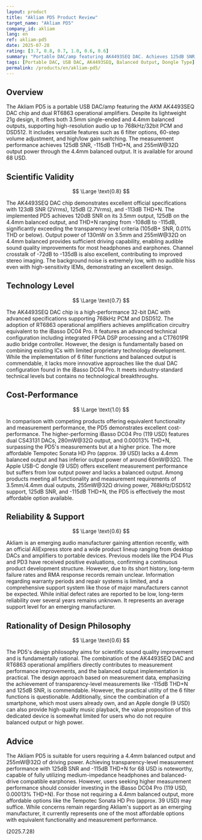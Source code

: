 ```yaml
---
layout: product
title: "Akliam PD5 Product Review"
target_name: "Akliam PD5"
company_id: akliam
lang: en
ref: akliam-pd5
date: 2025-07-28
rating: [3.7, 0.8, 0.7, 1.0, 0.6, 0.6]
summary: "Portable DAC/amp featuring AK4493SEQ DAC. Achieves 125dB SNR, -115dB THD+N measurement performance with 255mW@32Ω output in lightweight design"
tags: [Portable DAC, USB DAC, AK4493SEQ, Balanced Output, Dongle Type]
permalink: /products/en/akliam-pd5/
---
```


## Overview

The Akliam PD5 is a portable USB DAC/amp featuring the AKM AK4493SEQ DAC chip and dual RT6863 operational amplifiers. Despite its lightweight 21g design, it offers both 3.5mm single-ended and 4.4mm balanced outputs, supporting high-resolution audio up to 768kHz/32bit PCM and DSD512. It includes versatile features such as 6 filter options, 60-step volume adjustment, and high/low gain switching. The measurement performance achieves 125dB SNR, -115dB THD+N, and 255mW@32Ω output power through the 4.4mm balanced output. It is available for around 68 USD.

## Scientific Validity

$$ \Large \text{0.8} $$

The AK4493SEQ DAC chip demonstrates excellent official specifications with 123dB SNR (2Vrms), 125dB (2.7Vrms), and -113dB THD+N. The implemented PD5 achieves 120dB SNR on its 3.5mm output, 125dB on the 4.4mm balanced output, and THD+N ranging from -108dB to -115dB, significantly exceeding the transparency level criteria (105dB+ SNR, 0.01% THD or below). Output power of 130mW on 3.5mm and 255mW@32Ω on 4.4mm balanced provides sufficient driving capability, enabling audible sound quality improvements for most headphones and earphones. Channel crosstalk of -72dB to -135dB is also excellent, contributing to improved stereo imaging. The background noise is extremely low, with no audible hiss even with high-sensitivity IEMs, demonstrating an excellent design.

## Technology Level

$$ \Large \text{0.7} $$

The AK4493SEQ DAC chip is a high-performance 32-bit DAC with advanced specifications supporting 768kHz PCM and DSD512. The adoption of RT6863 operational amplifiers achieves amplification circuitry equivalent to the iBasso DC04 Pro. It features an advanced technical configuration including integrated FPGA DSP processing and a CT7601PR audio bridge controller. However, the design is fundamentally based on combining existing ICs with limited proprietary technology development. While the implementation of 6 filter functions and balanced output is commendable, it lacks more innovative approaches like the dual DAC configuration found in the iBasso DC04 Pro. It meets industry-standard technical levels but contains no technological breakthroughs.

## Cost-Performance

$$ \Large \text{1.0} $$

In comparison with competing products offering equivalent functionality and measurement performance, the PD5 demonstrates excellent cost-performance. The higher-performing iBasso DC04 Pro (119 USD) features dual CS43131 DACs, 280mW@32Ω output, and 0.00013% THD+N, surpassing the PD5's measurements but at a higher price. The more affordable Tempotec Sonata HD Pro (approx. 39 USD) lacks a 4.4mm balanced output and has inferior output power of around 60mW@32Ω. The Apple USB-C dongle (9 USD) offers excellent measurement performance but suffers from low output power and lacks a balanced output. Among products meeting all functionality and measurement requirements of 3.5mm/4.4mm dual outputs, 255mW@32Ω driving power, 768kHz/DSD512 support, 125dB SNR, and -115dB THD+N, the PD5 is effectively the most affordable option available.

## Reliability & Support

$$ \Large \text{0.6} $$

Akliam is an emerging audio manufacturer gaining attention recently, with an official AliExpress store and a wide product lineup ranging from desktop DACs and amplifiers to portable devices. Previous models like the PD4 Plus and PD3 have received positive evaluations, confirming a continuous product development structure. However, due to its short history, long-term failure rates and RMA response records remain unclear. Information regarding warranty periods and repair systems is limited, and a comprehensive support system like those of major manufacturers cannot be expected. While initial defect rates are reported to be low, long-term reliability over several years remains unknown. It represents an average support level for an emerging manufacturer.

## Rationality of Design Philosophy

$$ \Large \text{0.6} $$

The PD5's design philosophy aims for scientific sound quality improvement and is fundamentally rational. The combination of the AK4493SEQ DAC and RT6863 operational amplifiers directly contributes to measurement performance improvements, and the balanced output implementation is practical. The design approach based on measurement data, emphasizing the achievement of transparency-level measurements like -115dB THD+N and 125dB SNR, is commendable. However, the practical utility of the 6 filter functions is questionable. Additionally, since the combination of a smartphone, which most users already own, and an Apple dongle (9 USD) can also provide high-quality music playback, the value proposition of this dedicated device is somewhat limited for users who do not require balanced output or high power.

## Advice

The Akliam PD5 is suitable for users requiring a 4.4mm balanced output and 255mW@32Ω of driving power. Achieving transparency-level measurement performance with 125dB SNR and -115dB THD+N for 68 USD is noteworthy, capable of fully utilizing medium-impedance headphones and balanced-drive compatible earphones. However, users seeking higher measurement performance should consider investing in the iBasso DC04 Pro (119 USD, 0.00013% THD+N). For those not requiring a 4.4mm balanced output, more affordable options like the Tempotec Sonata HD Pro (approx. 39 USD) may suffice. While concerns remain regarding Akliam's support as an emerging manufacturer, it currently represents one of the most affordable options with equivalent functionality and measurement performance.

(2025.7.28)
